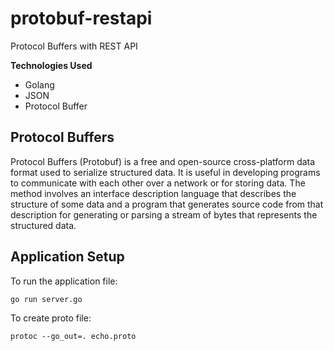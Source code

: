 # protobuf-restapi
Protocol Buffers with REST API

**Technologies Used**
- Golang
- JSON
- Protocol Buffer

## Protocol Buffers

Protocol Buffers (Protobuf) is a free and open-source cross-platform data format used to serialize structured data. It is useful in developing programs to communicate with each other over a network or for storing data. The method involves an interface description language that describes the structure of some data and a program that generates source code from that description for generating or parsing a stream of bytes that represents the structured data.

## Application Setup

To run the application file:

    go run server.go

To create proto file:

    protoc --go_out=. echo.proto